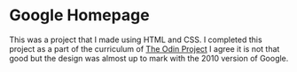 # Google Homepage 
This was a project that I made using HTML and CSS.
I completed this project as a part of the curriculum of [The Odin Project](https://www.theodinproject.com/)
I agree it is not that good but the design was almost up to mark with the 2010 version of Google.
